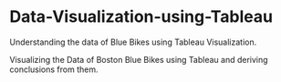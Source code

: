 # Data-Visualization-using-Tableau
Understanding the data of Blue Bikes using Tableau Visualization.

Visualizing the Data of Boston Blue Bikes using Tableau and deriving conclusions from them.
